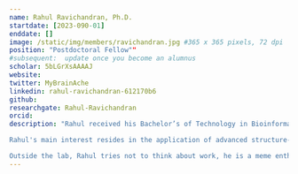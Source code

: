 ```yaml
---
name: Rahul Ravichandran, Ph.D.
startdate: [2023-090-01]
enddate: []
image: /static/img/members/ravichandran.jpg #365 x 365 pixels, 72 dpi
position: "Postdoctoral Fellow""
#subsequent:  update once you become an alumnus
scholar: 5bLGrXsAAAAJ
website:
twitter: MyBrainAche
linkedin: rahul-ravichandran-612170b6
github:
researchgate: Rahul-Ravichandran
orcid:
description: "Rahul received his Bachelor’s of Technology in Bioinformatics from D.Y.Patil University, Navi Mumbai. He was also a Bachelor's thesis student at Bhabha Atomic Research Centre (BARC), Mumbai. He attained his Master’s of Technology in Bioinformatics in 2018 at SASTRA University, India. He was also a Master's thesis student at University of Malaya, Malaysia. In June 2023, Rahul completed his PhD in Biomolecular Sciences at the University of Campania “Luigi Vanvitelli”, Italy under the supervision of Prof. [Sandro Cosconati](https://sites.google.com/site/thecosconatilab/home/people). 

Rahul's main interest resides in the application of advanced structure-based methods in drug design.

Outside the lab, Rahul tries not to think about work, he is a meme enthusiast and loves to play cricket."
---
```

